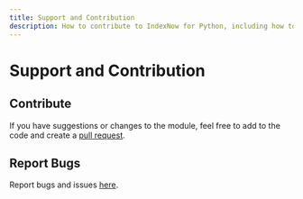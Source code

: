 ```yaml
---
title: Support and Contribution
description: How to contribute to IndexNow for Python, including how to report bugs and suggest changes.
---
```


# Support and Contribution
## Contribute
If you have suggestions or changes to the module, feel free to add to the code and create a [pull request](https://github.com/jakob-bagterp/index-now-for-python/pulls).

## Report Bugs
Report bugs and issues [here](https://github.com/jakob-bagterp/index-now-for-python/issues).
